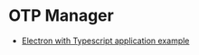 # OTP Manager

- [Electron with Typescript application example](https://github.com/vercel/next.js/blob/canary/examples/with-electron-typescript/README.md)
